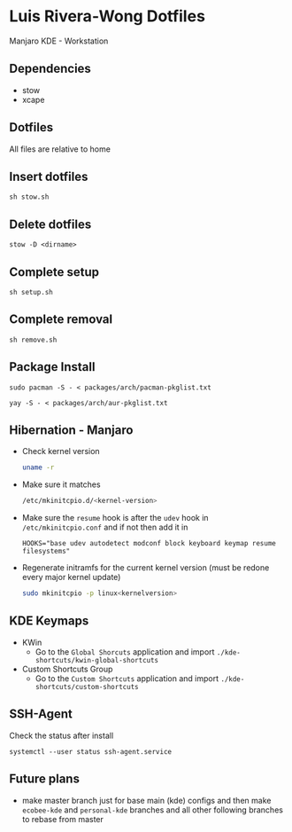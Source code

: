 # Luis Rivera-Wong Dotfiles

Manjaro KDE - Workstation

## Dependencies
- stow
- xcape

## Dotfiles
All files are relative to home

## Insert dotfiles
`sh stow.sh`

## Delete dotfiles
`stow -D <dirname>`


## Complete setup
`sh setup.sh`

## Complete removal
`sh remove.sh`

## Package Install
```
sudo pacman -S - < packages/arch/pacman-pkglist.txt
```
```
yay -S - < packages/arch/aur-pkglist.txt
```

## Hibernation - Manjaro
- Check kernel version
  ```sh
  uname -r
  ```
- Make sure it matches
  ```sh
  /etc/mkinitcpio.d/<kernel-version>
  ```
- Make sure the `resume` hook is after the `udev` hook in `/etc/mkinitcpio.conf` and if not then add it in
  ```
  HOOKS="base udev autodetect modconf block keyboard keymap resume filesystems"
  ```
- Regenerate initramfs for the current kernel version (must be redone every major kernel update)
  ```sh
  sudo mkinitcpio -p linux<kernelversion>
  ```
## KDE Keymaps
- KWin
    - Go to the `Global Shorcuts` application and import `./kde-shortcuts/kwin-global-shortcuts` 
- Custom Shortcuts Group
    - Go to the `Custom Shortcuts` application and import `./kde-shortcuts/custom-shortcuts`

## SSH-Agent
Check the status after install
```
systemctl --user status ssh-agent.service
```

## Future plans
- make master branch just for base main (kde) configs and then make `ecobee-kde` and `personal-kde` branches and all other following branches to rebase from master